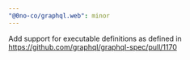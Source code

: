```yaml
---
"@0no-co/graphql.web": minor
---
```


Add support for executable definitions as defined in https://github.com/graphql/graphql-spec/pull/1170
